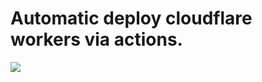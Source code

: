 
# Automatic deploy cloudflare workers via actions.

![](https://github.com/Akame-moe/workers/workflows/auto%20deploy%20workers/badge.svg)

